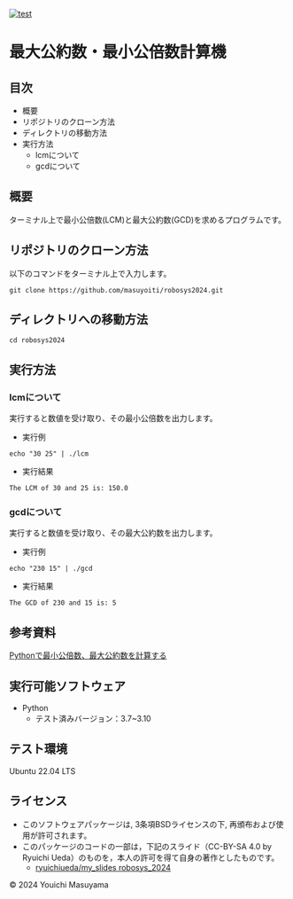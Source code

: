 [![test](https://github.com/masuyoiti/robosys2024/actions/workflows/test.yml/badge.svg)](https://github.com/masuyoiti/robosys2024/actions/workflows/test.yml)
# 最大公約数・最小公倍数計算機
## 目次
- 概要
- リポジトリのクローン方法
- ディレクトリの移動方法
- 実行方法
  - lcmについて
  - gcdについて
## 概要
ターミナル上で最小公倍数(LCM)と最大公約数(GCD)を求めるプログラムです。
## リポジトリのクローン方法
以下のコマンドをターミナル上で入力します。
```
git clone https://github.com/masuyoiti/robosys2024.git
```
## ディレクトリへの移動方法
```
cd robosys2024
```
## 実行方法
### lcmについて
実行すると数値を受け取り、その最小公倍数を出力します。
- 実行例
```
echo "30 25" | ./lcm
```
- 実行結果
```
The LCM of 30 and 25 is: 150.0
```
### gcdについて
実行すると数値を受け取り、その最大公約数を出力します。
- 実行例
```
echo "230 15" | ./gcd
```
- 実行結果
```
The GCD of 230 and 15 is: 5
```
## 参考資料
[Pythonで最小公倍数、最大公約数を計算する](https://ictsr4.com/py/m0150.html)

## 実行可能ソフトウェア
- Python
  - テスト済みバージョン：3.7~3.10
## テスト環境
Ubuntu 22.04 LTS
## ライセンス
- このソフトウェアパッケージは, 3条項BSDライセンスの下, 再頒布および使用が許可されます。
- このパッケージのコードの一部は，下記のスライド（CC-BY-SA 4.0 by Ryuichi Ueda）のものを，本人の許可を得て自身の著作としたものです。
    - [ryuichiueda/my_slides robosys_2024](https://github.com/ryuichiueda/my_slides/tree/master/robosys_2024)

© 2024 Youichi Masuyama
